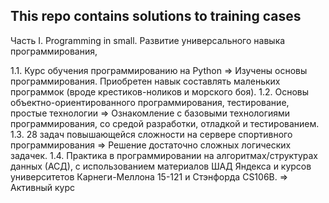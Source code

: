 ## This repo contains solutions to training cases

Часть I. Programming in small.
Развитие универсального навыка программирования,

1.1. Курс обучения программированию на Python 
=> Изучены основы программирования. Приобретен навык составлять маленьких программок (вроде крестиков-ноликов и морского боя).
1.2. Основы объектно-ориентированного программирования, тестирование, простые технологии 
=> Ознакомление с базовыми технологиями программирования, со средой разработки, отладкой и тестированием.
1.3. 28 задач повышающейся сложности на сервере спортивного программирования 
=> Решение достаточно сложных логических задачек.
1.4. Практика в программировании на алгоритмах/структурах данных (АСД), с использованием материалов ШАД Яндекса и курсов университетов Карнеги-Меллона 15-121 и Стэнфорда CS106B.
=> Активный курс
